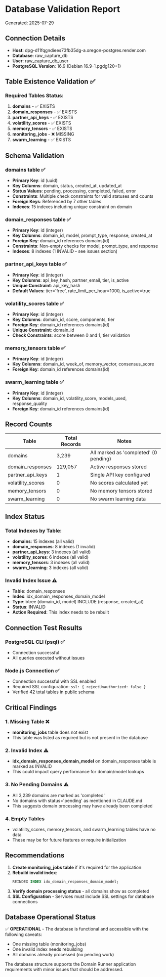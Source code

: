 # Database Validation Report

Generated: 2025-07-29

## Connection Details
- **Host**: dpg-d11fqgndiees73fb35dg-a.oregon-postgres.render.com
- **Database**: raw_capture_db
- **User**: raw_capture_db_user
- **PostgreSQL Version**: 16.9 (Debian 16.9-1.pgdg120+1)

## Table Existence Validation ✅

### Required Tables Status:
1. **domains** - ✅ EXISTS
2. **domain_responses** - ✅ EXISTS
3. **partner_api_keys** - ✅ EXISTS
4. **volatility_scores** - ✅ EXISTS
5. **memory_tensors** - ✅ EXISTS
6. **monitoring_jobs** - ❌ MISSING
7. **swarm_learning** - ✅ EXISTS

## Schema Validation

### domains table ✅
- **Primary Key**: id (uuid)
- **Key Columns**: domain, status, created_at, updated_at
- **Status Values**: pending, processing, completed, failed, error
- **Constraints**: Multiple check constraints for valid statuses and counts
- **Foreign Keys**: Referenced by 7 other tables
- **Indexes**: 15 indexes including unique constraint on domain

### domain_responses table ✅
- **Primary Key**: id (integer)
- **Key Columns**: domain_id, model, prompt_type, response, created_at
- **Foreign Key**: domain_id references domains(id)
- **Constraints**: Non-empty checks for model, prompt_type, and response
- **Indexes**: 8 indexes (1 INVALID - see issues section)

### partner_api_keys table ✅
- **Primary Key**: id (integer)
- **Key Columns**: api_key_hash, partner_email, tier, is_active
- **Unique Constraint**: api_key_hash
- **Default Values**: tier='free', rate_limit_per_hour=1000, is_active=true

### volatility_scores table ✅
- **Primary Key**: id (integer)
- **Key Columns**: domain_id, score, components, tier
- **Foreign Key**: domain_id references domains(id)
- **Unique Constraint**: domain_id
- **Check Constraints**: score between 0 and 1, tier validation

### memory_tensors table ✅
- **Primary Key**: id (integer)
- **Key Columns**: domain_id, week_of, memory_vector, consensus_score
- **Foreign Key**: domain_id references domains(id)

### swarm_learning table ✅
- **Primary Key**: id (integer)
- **Key Columns**: domain_id, volatility_score, models_used, response_quality
- **Foreign Key**: domain_id references domains(id)

## Record Counts

| Table | Total Records | Notes |
|-------|--------------|-------|
| domains | 3,239 | All marked as 'completed' (0 pending) |
| domain_responses | 129,057 | Active responses stored |
| partner_api_keys | 1 | Single API key configured |
| volatility_scores | 0 | No scores calculated yet |
| memory_tensors | 0 | No memory tensors stored |
| swarm_learning | 0 | No swarm learning data |

## Index Status

### Total Indexes by Table:
- **domains**: 15 indexes (all valid)
- **domain_responses**: 8 indexes (1 invalid)
- **partner_api_keys**: 3 indexes (all valid)
- **volatility_scores**: 6 indexes (all valid)
- **memory_tensors**: 3 indexes (all valid)
- **swarm_learning**: 3 indexes (all valid)

### Invalid Index Issue ⚠️
- **Table**: domain_responses
- **Index**: idx_domain_responses_domain_model
- **Type**: btree (domain_id, model) INCLUDE (response, created_at)
- **Status**: INVALID
- **Action Required**: This index needs to be rebuilt

## Connection Test Results

### PostgreSQL CLI (psql) ✅
- Connection successful
- All queries executed without issues

### Node.js Connection ✅
- Connection successful with SSL enabled
- Required SSL configuration: `ssl: { rejectUnauthorized: false }`
- Verified 42 total tables in public schema

## Critical Findings

### 1. Missing Table ❌
- **monitoring_jobs** table does not exist
- This table was listed as required but is not present in the database

### 2. Invalid Index ⚠️
- **idx_domain_responses_domain_model** on domain_responses table is marked as INVALID
- This could impact query performance for domain/model lookups

### 3. No Pending Domains ⚠️
- All 3,239 domains are marked as 'completed'
- No domains with status='pending' as mentioned in CLAUDE.md
- This suggests domain processing may have already been completed

### 4. Empty Tables
- volatility_scores, memory_tensors, and swarm_learning tables have no data
- These may be for future features or require initialization

## Recommendations

1. **Create monitoring_jobs table** if it's required for the application
2. **Rebuild invalid index**:
   ```sql
   REINDEX INDEX idx_domain_responses_domain_model;
   ```
3. **Verify domain processing status** - all domains show as completed
4. **SSL Configuration** - Services must include SSL settings for database connections

## Database Operational Status

✅ **OPERATIONAL** - The database is functional and accessible with the following caveats:
- One missing table (monitoring_jobs)
- One invalid index needs rebuilding
- All domains already processed (no pending work)

The database structure supports the Domain Runner application requirements with minor issues that should be addressed.